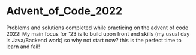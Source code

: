 # Advent_of_Code_2022

Problems and solutions completed while practicing on the advent of code 2022! My main focus for '23 is to build upon front end skills (my usual day is Java/Backend work) so why not start now? this is the perfect time to learn and fail!
